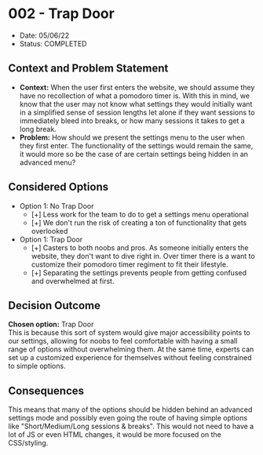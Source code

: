 # 002 - Trap Door
* Date: 05/06/22
* Status: COMPLETED

## Context and Problem Statement
* **Context:** When the user first enters the website, we should assume they have no recollection of what a pomodoro timer is. With this in mind, we know that the user may not know what settings they would initially want in a simplified sense of session lengths let alone if they want sessions to immediately bleed into breaks, or how many sessions it takes to get a long break.
* **Problem:** How should we present the settings menu to the user when they first enter. The functionality of the settings would remain the same, it would more so be the case of are certain settings being hidden in an advanced menu?

## Considered Options
* Option 1: No Trap Door
  * [+] Less work for the team to do to get a settings menu operational
  * [+] We don't run the risk of creating a ton of functionality that gets overlooked
* Option 1: Trap Door
  * [+] Casters to both noobs and pros. As someone initially enters the website, they don't want to dive right in. Over timer there is a want to customize their pomodoro timer regiment to fit their lifestyle.
  * [+] Separating the settings prevents people from getting confused and overwhelmed at first.
## Decision Outcome

**Chosen option:** Trap Door  
This is because this sort of system would give major accessibility points to our settings, allowing for noobs to feel comfortable with having a small range of options without overwhelming them. At the same time, experts can set up a customized experience for themselves without feeling constrained to simple options.

## Consequences
This means that many of the options should be hidden behind an advanced settings mode and possibly even going the route of having simple options like "Short/Medium/Long sessions & breaks". This would not need to have a lot of JS or even HTML changes, it would be more focused on the CSS/styling.